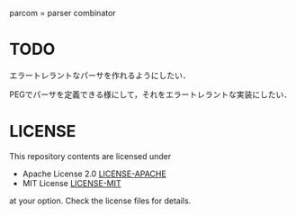 parcom = parser combinator

# TODO
エラートレラントなパーサを作れるようにしたい．

PEGでパーサを定義できる様にして，それをエラートレラントな実装にしたい．


# LICENSE
This repository contents are licensed under

* Apache License 2.0 [LICENSE-APACHE](LICENSE-APACHE)
* MIT License [LICENSE-MIT](LICENSE-MIT)
  
at your option. Check the license files for details.